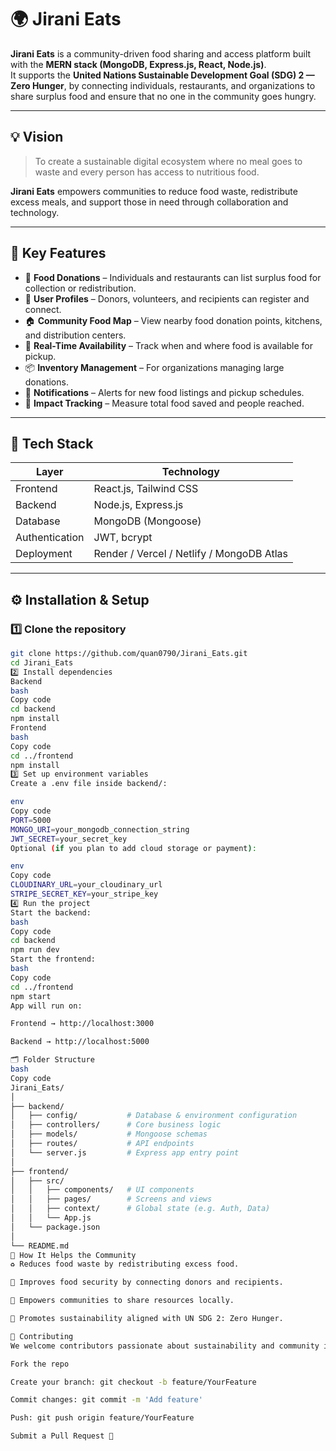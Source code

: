 # 🌍 Jirani Eats

**Jirani Eats** is a community-driven food sharing and access platform built with the **MERN stack (MongoDB, Express.js, React, Node.js)**.  
It supports the **United Nations Sustainable Development Goal (SDG) 2 — Zero Hunger**, by connecting individuals, restaurants, and organizations to share surplus food and ensure that no one in the community goes hungry.

---

## 💡 Vision

> To create a sustainable digital ecosystem where no meal goes to waste and every person has access to nutritious food.

**Jirani Eats** empowers communities to reduce food waste, redistribute excess meals, and support those in need through collaboration and technology.

---

## 🚀 Key Features

- 🥗 **Food Donations** – Individuals and restaurants can list surplus food for collection or redistribution.  
- 🧍 **User Profiles** – Donors, volunteers, and recipients can register and connect.  
- 🏠 **Community Food Map** – View nearby food donation points, kitchens, and distribution centers.  
- 📅 **Real-Time Availability** – Track when and where food is available for pickup.  
- 📦 **Inventory Management** – For organizations managing large donations.  
- 🔔 **Notifications** – Alerts for new food listings and pickup schedules.  
- 💚 **Impact Tracking** – Measure total food saved and people reached.  

---

## 🧱 Tech Stack

| Layer | Technology |
|-------|-------------|
| Frontend | React.js, Tailwind CSS |
| Backend | Node.js, Express.js |
| Database | MongoDB (Mongoose) |
| Authentication | JWT, bcrypt |
| Deployment | Render / Vercel / Netlify / MongoDB Atlas |

---

## ⚙️ Installation & Setup

### 1️⃣ Clone the repository
```bash
git clone https://github.com/quan0790/Jirani_Eats.git
cd Jirani_Eats
2️⃣ Install dependencies
Backend
bash
Copy code
cd backend
npm install
Frontend
bash
Copy code
cd ../frontend
npm install
3️⃣ Set up environment variables
Create a .env file inside backend/:

env
Copy code
PORT=5000
MONGO_URI=your_mongodb_connection_string
JWT_SECRET=your_secret_key
Optional (if you plan to add cloud storage or payment):

env
Copy code
CLOUDINARY_URL=your_cloudinary_url
STRIPE_SECRET_KEY=your_stripe_key
4️⃣ Run the project
Start the backend:
bash
Copy code
cd backend
npm run dev
Start the frontend:
bash
Copy code
cd ../frontend
npm start
App will run on:

Frontend → http://localhost:3000

Backend → http://localhost:5000

🗂️ Folder Structure
bash
Copy code
Jirani_Eats/
│
├── backend/
│   ├── config/           # Database & environment configuration
│   ├── controllers/      # Core business logic
│   ├── models/           # Mongoose schemas
│   ├── routes/           # API endpoints
│   └── server.js         # Express app entry point
│
├── frontend/
│   ├── src/
│   │   ├── components/   # UI components
│   │   ├── pages/        # Screens and views
│   │   ├── context/      # Global state (e.g. Auth, Data)
│   │   └── App.js
│   └── package.json
│
└── README.md
🤝 How It Helps the Community
♻️ Reduces food waste by redistributing excess food.

🥦 Improves food security by connecting donors and recipients.

🤲 Empowers communities to share resources locally.

🌱 Promotes sustainability aligned with UN SDG 2: Zero Hunger.

👥 Contributing
We welcome contributors passionate about sustainability and community impact.

Fork the repo

Create your branch: git checkout -b feature/YourFeature

Commit changes: git commit -m 'Add feature'

Push: git push origin feature/YourFeature

Submit a Pull Request 🚀
